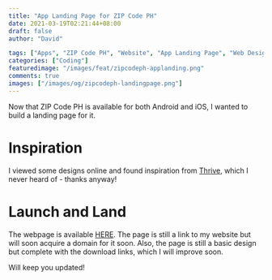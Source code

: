 ```yaml
---
title: "App Landing Page for ZIP Code PH"
date: 2021-03-19T02:21:44+08:00
draft: false
author: "David"

tags: ["Apps", "ZIP Code PH", "Website", "App Landing Page", "Web Design"]
categories: ["Coding"]
featuredimage: "/images/feat/zipcodeph-applanding.png"
comments: true
images: ["/images/og/zipcodeph-landingpage.png"]
---
```


Now that ZIP Code PH is available for both Android and iOS, I wanted to build a landing page for it.

# Inspiration

I viewed some designs online and found inspiration from <a href="https://get-thrive.app/" target="_blank">Thrive</a>, which I never heard of - thanks anyway!

# Launch and Land

The webpage is available <a href="https://reddavid.me/zipcodeph-app" target="_blank">HERE</a>. The page is still a link to my website but will soon acquire a domain for it soon. Also, the page is still a basic design but complete with the download links, which I will improve soon.

Will keep you updated!
